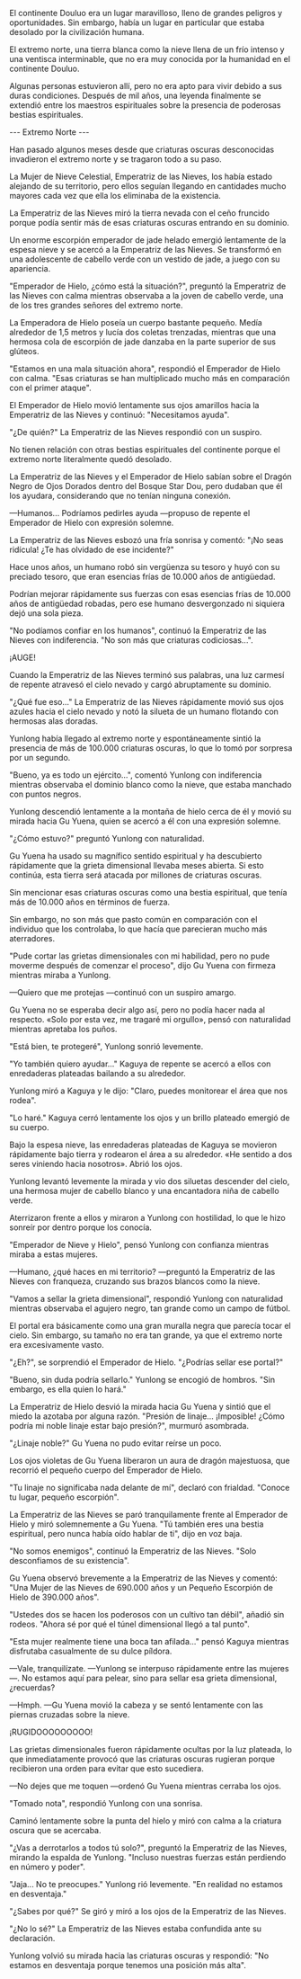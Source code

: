 
El continente Douluo era un lugar maravilloso, lleno de grandes peligros y oportunidades. Sin embargo, había un lugar en particular que estaba desolado por la civilización humana.

El extremo norte, una tierra blanca como la nieve llena de un frío intenso y una ventisca interminable, que no era muy conocida por la humanidad en el continente Douluo.

Algunas personas estuvieron allí, pero no era apto para vivir debido a sus duras condiciones. Después de mil años, una leyenda finalmente se extendió entre los maestros espirituales sobre la presencia de poderosas bestias espirituales.

--- Extremo Norte ---

Han pasado algunos meses desde que criaturas oscuras desconocidas invadieron el extremo norte y se tragaron todo a su paso.

La Mujer de Nieve Celestial, Emperatriz de las Nieves, los había estado alejando de su territorio, pero ellos seguían llegando en cantidades mucho mayores cada vez que ella los eliminaba de la existencia.

La Emperatriz de las Nieves miró la tierra nevada con el ceño fruncido porque podía sentir más de esas criaturas oscuras entrando en su dominio.

Un enorme escorpión emperador de jade helado emergió lentamente de la espesa nieve y se acercó a la Emperatriz de las Nieves. Se transformó en una adolescente de cabello verde con un vestido de jade, a juego con su apariencia.

"Emperador de Hielo, ¿cómo está la situación?", preguntó la Emperatriz de las Nieves con calma mientras observaba a la joven de cabello verde, una de los tres grandes señores del extremo norte.

La Emperadora de Hielo poseía un cuerpo bastante pequeño. Medía alrededor de 1,5 metros y lucía dos coletas trenzadas, mientras que una hermosa cola de escorpión de jade danzaba en la parte superior de sus glúteos.

"Estamos en una mala situación ahora", respondió el Emperador de Hielo con calma. "Esas criaturas se han multiplicado mucho más en comparación con el primer ataque".

El Emperador de Hielo movió lentamente sus ojos amarillos hacia la Emperatriz de las Nieves y continuó: "Necesitamos ayuda".

"¿De quién?" La Emperatriz de las Nieves respondió con un suspiro.

No tienen relación con otras bestias espirituales del continente porque el extremo norte literalmente quedó desolado.

La Emperatriz de las Nieves y el Emperador de Hielo sabían sobre el Dragón Negro de Ojos Dorados dentro del Bosque Star Dou, pero dudaban que él los ayudara, considerando que no tenían ninguna conexión.

—Humanos... Podríamos pedirles ayuda —propuso de repente el Emperador de Hielo con expresión solemne.

La Emperatriz de las Nieves esbozó una fría sonrisa y comentó: "¡No seas ridícula! ¿Te has olvidado de ese incidente?"

Hace unos años, un humano robó sin vergüenza su tesoro y huyó con su preciado tesoro, que eran esencias frías de 10.000 años de antigüedad.

Podrían mejorar rápidamente sus fuerzas con esas esencias frías de 10.000 años de antigüedad robadas, pero ese humano desvergonzado ni siquiera dejó una sola pieza.

"No podíamos confiar en los humanos", continuó la Emperatriz de las Nieves con indiferencia. "No son más que criaturas codiciosas...".

¡AUGE!

Cuando la Emperatriz de las Nieves terminó sus palabras, una luz carmesí de repente atravesó el cielo nevado y cargó abruptamente su dominio.

"¿Qué fue eso..." La Emperatriz de las Nieves rápidamente movió sus ojos azules hacia el cielo nevado y notó la silueta de un humano flotando con hermosas alas doradas.

Yunlong había llegado al extremo norte y espontáneamente sintió la presencia de más de 100.000 criaturas oscuras, lo que lo tomó por sorpresa por un segundo.

"Bueno, ya es todo un ejército...", comentó Yunlong con indiferencia mientras observaba el dominio blanco como la nieve, que estaba manchado con puntos negros.

Yunlong descendió lentamente a la montaña de hielo cerca de él y movió su mirada hacia Gu Yuena, quien se acercó a él con una expresión solemne.

"¿Cómo estuvo?" preguntó Yunlong con naturalidad.

Gu Yuena ha usado su magnífico sentido espiritual y ha descubierto rápidamente que la grieta dimensional llevaba meses abierta. Si esto continúa, esta tierra será atacada por millones de criaturas oscuras.

Sin mencionar esas criaturas oscuras como una bestia espiritual, que tenía más de 10.000 años en términos de fuerza.

Sin embargo, no son más que pasto común en comparación con el individuo que los controlaba, lo que hacía que parecieran mucho más aterradores.

"Pude cortar las grietas dimensionales con mi habilidad, pero no pude moverme después de comenzar el proceso", dijo Gu Yuena con firmeza mientras miraba a Yunlong.

—Quiero que me protejas —continuó con un suspiro amargo.

Gu Yuena no se esperaba decir algo así, pero no podía hacer nada al respecto. «Solo por esta vez, me tragaré mi orgullo», pensó con naturalidad mientras apretaba los puños.

"Está bien, te protegeré", Yunlong sonrió levemente.

"Yo también quiero ayudar..." Kaguya de repente se acercó a ellos con enredaderas plateadas bailando a su alrededor.

Yunlong miró a Kaguya y le dijo: "Claro, puedes monitorear el área que nos rodea".

"Lo haré." Kaguya cerró lentamente los ojos y un brillo plateado emergió de su cuerpo.

Bajo la espesa nieve, las enredaderas plateadas de Kaguya se movieron rápidamente bajo tierra y rodearon el área a su alrededor. «He sentido a dos seres viniendo hacia nosotros». Abrió los ojos.

Yunlong levantó levemente la mirada y vio dos siluetas descender del cielo, una hermosa mujer de cabello blanco y una encantadora niña de cabello verde.

Aterrizaron frente a ellos y miraron a Yunlong con hostilidad, lo que le hizo sonreír por dentro porque los conocía.

"Emperador de Nieve y Hielo", pensó Yunlong con confianza mientras miraba a estas mujeres.

—Humano, ¿qué haces en mi territorio? —preguntó la Emperatriz de las Nieves con franqueza, cruzando sus brazos blancos como la nieve.

"Vamos a sellar la grieta dimensional", respondió Yunlong con naturalidad mientras observaba el agujero negro, tan grande como un campo de fútbol.

El portal era básicamente como una gran muralla negra que parecía tocar el cielo. Sin embargo, su tamaño no era tan grande, ya que el extremo norte era excesivamente vasto.

"¿Eh?", se sorprendió el Emperador de Hielo. "¿Podrías sellar ese portal?"

"Bueno, sin duda podría sellarlo." Yunlong se encogió de hombros. "Sin embargo, es ella quien lo hará."

La Emperatriz de Hielo desvió la mirada hacia Gu Yuena y sintió que el miedo la azotaba por alguna razón. "Presión de linaje... ¡Imposible! ¿Cómo podría mi noble linaje estar bajo presión?", murmuró asombrada.

"¿Linaje noble?" Gu Yuena no pudo evitar reírse un poco.

Los ojos violetas de Gu Yuena liberaron un aura de dragón majestuosa, que recorrió el pequeño cuerpo del Emperador de Hielo.

"Tu linaje no significaba nada delante de mí", declaró con frialdad. "Conoce tu lugar, pequeño escorpión".

La Emperatriz de las Nieves se paró tranquilamente frente al Emperador de Hielo y miró solemnemente a Gu Yuena. "Tú también eres una bestia espiritual, pero nunca había oído hablar de ti", dijo en voz baja.

"No somos enemigos", continuó la Emperatriz de las Nieves. "Solo desconfiamos de su existencia".

Gu Yuena observó brevemente a la Emperatriz de las Nieves y comentó: "Una Mujer de las Nieves de 690.000 años y un Pequeño Escorpión de Hielo de 390.000 años".

"Ustedes dos se hacen los poderosos con un cultivo tan débil", añadió sin rodeos. "Ahora sé por qué el túnel dimensional llegó a tal punto".

"Esta mujer realmente tiene una boca tan afilada..." pensó Kaguya mientras disfrutaba casualmente de su dulce píldora.

—Vale, tranquilízate. —Yunlong se interpuso rápidamente entre las mujeres—. No estamos aquí para pelear, sino para sellar esa grieta dimensional, ¿recuerdas?

—Hmph. —Gu Yuena movió la cabeza y se sentó lentamente con las piernas cruzadas sobre la nieve.

¡RUGIDOOOOOOOOO!

Las grietas dimensionales fueron rápidamente ocultas por la luz plateada, lo que inmediatamente provocó que las criaturas oscuras rugieran porque recibieron una orden para evitar que esto sucediera.

—No dejes que me toquen —ordenó Gu Yuena mientras cerraba los ojos.

"Tomado nota", respondió Yunlong con una sonrisa.

Caminó lentamente sobre la punta del hielo y miró con calma a la criatura oscura que se acercaba.

"¿Vas a derrotarlos a todos tú solo?", preguntó la Emperatriz de las Nieves, mirando la espalda de Yunlong. "Incluso nuestras fuerzas están perdiendo en número y poder".

"Jaja... No te preocupes." Yunlong rió levemente. "En realidad no estamos en desventaja."

"¿Sabes por qué?" Se giró y miró a los ojos de la Emperatriz de las Nieves.

"¿No lo sé?" La Emperatriz de las Nieves estaba confundida ante su declaración.

Yunlong volvió su mirada hacia las criaturas oscuras y respondió: "No estamos en desventaja porque tenemos una posición más alta".
